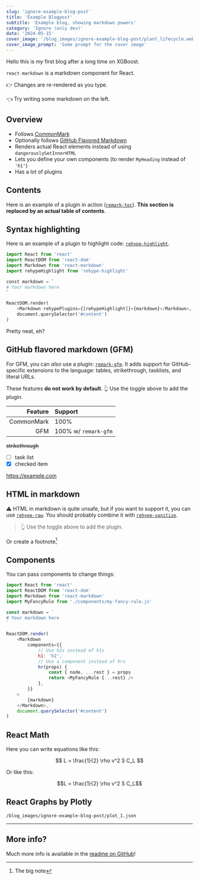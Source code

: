 ```yaml
---
slug: 'ignore-example-blog-post'
title: 'Example Blogpost'
subtitle: 'Example blog, showing markdown powers'
category: 'Ignore (only dev)'
date: '2024-05-15'
cover_image: '/blog_images/ignore-example-blog-post/plant_lifecycle.webp'
cover_image_prompt: 'Some prompt for the cover image'
---
```


Hello this is my first blog after a long time on XGBoost.

`react-markdown` is a markdown component for React.

👉 Changes are re-rendered as you type.

👈 Try writing some markdown on the left.

## Overview

-   Follows [CommonMark](https://commonmark.org)
-   Optionally follows [GitHub Flavored Markdown](https://github.github.com/gfm/)
-   Renders actual React elements instead of using `dangerouslySetInnerHTML`
-   Lets you define your own components (to render `MyHeading` instead of `'h1'`)
-   Has a lot of plugins

## Contents

Here is an example of a plugin in action
([`remark-toc`](https://github.com/remarkjs/remark-toc)).
**This section is replaced by an actual table of contents**.

## Syntax highlighting

Here is an example of a plugin to highlight code:
[`rehype-highlight`](https://github.com/rehypejs/rehype-highlight).

```python
import React from 'react'
import ReactDOM from 'react-dom'
import Markdown from 'react-markdown'
import rehypeHighlight from 'rehype-highlight'

const markdown = `
# Your markdown here
`

ReactDOM.render(
    <Markdown rehypePlugins={[rehypeHighlight]}>{markdown}</Markdown>,
    document.querySelector('#content')
)
```

Pretty neat, eh?

## GitHub flavored markdown (GFM)

For GFM, you can _also_ use a plugin:
[`remark-gfm`](https://github.com/remarkjs/react-markdown#use).
It adds support for GitHub-specific extensions to the language:
tables, strikethrough, tasklists, and literal URLs.

These features **do not work by default**.
👆 Use the toggle above to add the plugin.

|    Feature | Support              |
| ---------: | :------------------- |
| CommonMark | 100%                 |
|        GFM | 100% w/ `remark-gfm` |

~~strikethrough~~

-   [ ] task list
-   [x] checked item

https://example.com

## HTML in markdown

⚠️ HTML in markdown is quite unsafe, but if you want to support it, you can
use [`rehype-raw`](https://github.com/rehypejs/rehype-raw).
You should probably combine it with
[`rehype-sanitize`](https://github.com/rehypejs/rehype-sanitize).

<blockquote>
  👆 Use the toggle above to add the plugin.
</blockquote>

Or create a footnote[^1]

[^1]: The big note

## Components

You can pass components to change things:

```js
import React from 'react'
import ReactDOM from 'react-dom'
import Markdown from 'react-markdown'
import MyFancyRule from './components/my-fancy-rule.js'

const markdown = `
# Your markdown here
`

ReactDOM.render(
    <Markdown
        components={{
            // Use h2s instead of h1s
            h1: 'h2',
            // Use a component instead of hrs
            hr(props) {
                const { node, ...rest } = props
                return <MyFancyRule {...rest} />
            },
        }}
    >
        {markdown}
    </Markdown>,
    document.querySelector('#content')
)
```

## React Math

Here you can write equations like this:

$$
L = \frac{1}{2} \rho v^2 S C_L
$$

Or like this:

```math
L = \frac{1}{2} \rho v^2 S C_L
```

## React Graphs by Plotly

```plotly
/blog_images/ignore-example-blog-post/plot_1.json
```

---

## More info?

Much more info is available in the
[readme on GitHub](https://github.com/remarkjs/react-markdown)!
